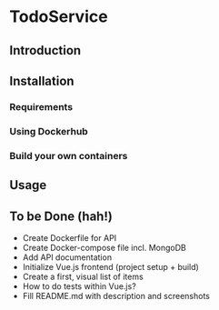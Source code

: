 # TodoService

## Introduction

## Installation

### Requirements

### Using Dockerhub

### Build your own containers

## Usage

## To be Done (hah!)

* Create Dockerfile for API
* Create Docker-compose file incl. MongoDB
* Add API documentation
* Initialize Vue.js frontend (project setup + build)
* Create a first, visual list of items
* How to do tests within Vue.js?
* Fill README.md with description and screenshots

